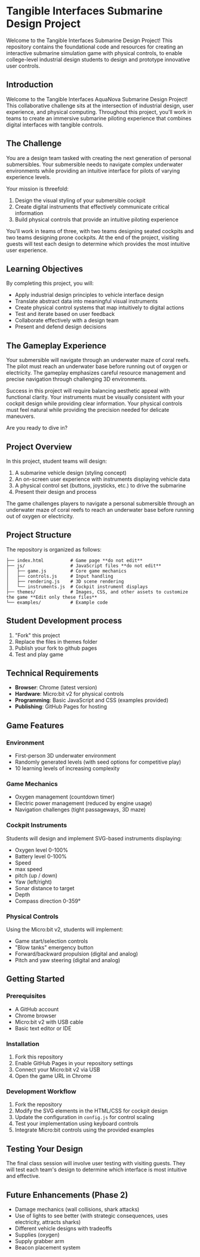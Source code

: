 # Tangible Interfaces Submarine Design Project

Welcome to the Tangible Interfaces Submarine Design Project! This repository contains the foundational code and resources for creating an interactive submarine simulation game with physical controls, to enable college-level industrial design students to design and prototype innovative user controls.
## Introduction

Welcome to the Tangible Interfaces AquaNova Submarine Design Project! This collaborative challenge sits at the intersection of industrial design, user experience, and physical computing. Throughout this project, you'll work in teams to create an immersive submarine piloting experience that combines digital interfaces with tangible controls.

## The Challenge

You are a design team tasked with creating the next generation of personal submersibles. Your submersible needs to navigate complex underwater environments while providing an intuitive interface for pilots of varying experience levels.

Your mission is threefold:
1. Design the visual styling of your submersible cockpit
2. Create digital instruments that effectively communicate critical information
3. Build physical controls that provide an intuitive piloting experience

You'll work in teams of three, with two teams designing seated cockpits and two teams designing prone cockpits. At the end of the project, visiting guests will test each design to determine which provides the most intuitive user experience.

## Learning Objectives

By completing this project, you will:
- Apply industrial design principles to vehicle interface design
- Translate abstract data into meaningful visual instruments
- Create physical control systems that map intuitively to digital actions
- Test and iterate based on user feedback
- Collaborate effectively with a design team
- Present and defend design decisions

## The Gameplay Experience

Your submersible will navigate through an underwater maze of coral reefs. The pilot must reach an underwater base before running out of oxygen or electricity. The gameplay emphasizes careful resource management and precise navigation through challenging 3D environments.

Success in this project will require balancing aesthetic appeal with functional clarity. Your instruments must be visually consistent with your cockpit design while providing clear information. Your physical controls must feel natural while providing the precision needed for delicate maneuvers.

Are you ready to dive in?


## Project Overview

In this project, student teams will design:

1. A submarine vehicle design (styling concept)
2. An on-screen user experience with instruments displaying vehicle data
3. A physical control set (buttons, joysticks, etc.) to drive the submarine
4. Present their design and process

The game challenges players to navigate a personal submersible through an underwater maze of coral reefs to reach an underwater base before running out of oxygen or electricity.


## Project Structure

The repository is organized as follows:


```
├── index.html          # Game page **do not edit**
├── js/                 # JavaScript files **do not edit**
│   ├── game.js         # Core game mechanics
│   ├── controls.js     # Input handling
│   ├── rendering.js    # 3D scene rendering
│   └── instruments.js  # Cockpit instrument displays
├── themes/             # Images, CSS, and other assets to customize the game **Edit only these files**
└── examples/           # Example code
```

## Student Development process
1. "Fork" this project
2. Replace the files in themes folder
3. Publish your fork to github pages
4. Test and play game

## Technical Requirements

- **Browser**: Chrome (latest version)
- **Hardware**: Micro:bit v2 for physical controls
- **Programming**: Basic JavaScript and CSS (examples provided)
- **Publishing**: GitHub Pages for hosting

## Game Features

### Environment
- First-person 3D underwater environment
- Randomly generated levels (with seed options for competitive play)
- 10 learning levels of increasing complexity

### Game Mechanics
- Oxygen management (countdown timer)
- Electric power management (reduced by engine usage)
- Navigation challenges (tight passageways, 3D maze)

### Cockpit Instruments
Students will design and implement SVG-based instruments displaying:
- Oxygen level 0-100%
- Battery level 0-100%
- Speed 
- max speed
- pitch (up / down)
- Yaw (left/right) 
- Sonar distance to target
- Depth
- Compass direction 0-359°

### Physical Controls
Using the Micro:bit v2, students will implement:
- Game start/selection controls
- "Blow tanks" emergency button
- Forward/backward propulsion (digital and analog)
- Pitch and yaw steering (digital and analog)

## Getting Started

### Prerequisites
- A GitHub account
- Chrome browser
- Micro:bit v2 with USB cable
- Basic text editor or IDE

### Installation
1. Fork this repository
2. Enable GitHub Pages in your repository settings
3. Connect your Micro:bit v2 via USB
4. Open the game URL in Chrome

### Development Workflow
1. Fork the repository
2. Modify the SVG elements in the HTML/CSS for cockpit design
3. Update the configuration in `config.js` for control scaling
4. Test your implementation using keyboard controls
5. Integrate Micro:bit controls using the provided examples

## Testing Your Design

The final class session will involve user testing with visiting guests. They will test each team's design to determine which interface is most intuitive and effective.

## Future Enhancements (Phase 2)
- Damage mechanics (wall collisions, shark attacks)
- Use of lights to see better (with strategic consequences, uses electricity, attracts sharks)
- Different vehicle designs with tradeoffs
- Supplies (oxygen)
- Supply grabber arm
- Beacon placement system
